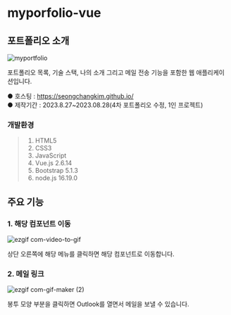 # myporfolio-vue

## 포트폴리오 소개
![myportfolio](https://user-images.githubusercontent.com/74657556/219850656-57bdac94-0af2-41b3-ba57-379ca8f35db4.png)

포트폴리오 목록, 기술 스택, 나의 소개 그리고 메일 전송 기능을 포함한 웹 애플리케이션입니다.

● 호스팅 : https://seongchangkim.github.io/<br>
● 제작기간 : 2023.8.27~2023.08.28(4차 포트폴리오 수정, 1인 프로젝트)

### 개발환경
> 1. HTML5
> 2. CSS3
> 3. JavaScript
> 4. Vue.js 2.6.14
> 5. Bootstrap 5.1.3
> 6. node.js 16.19.0

## 주요 기능
### 1. 해당 컴포넌트 이동
![ezgif com-video-to-gif](https://user-images.githubusercontent.com/74657556/219850669-8030ecd4-3d7b-42d7-ab30-4bd61be8be47.gif)

상단 오른쪽에 해당 메뉴를 클릭하면 해당 컴포넌트로 이동합니다. 
### 2. 메일 링크
![ezgif com-gif-maker (2)](https://user-images.githubusercontent.com/74657556/148905046-2dd13a7b-7179-47fd-a74e-ff07c5ab23c0.gif)

봉투 모양 부분을 클릭하면 Outlook를 열면서 메일을 보낼 수 있습니다.
